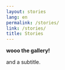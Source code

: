 ```yaml
---
layout: stories
lang: en
permalink: /stories/
link: /stories/
title: Stories
---
```


**wooo the gallery!** 
<!-- more -->
and a subtitle.
